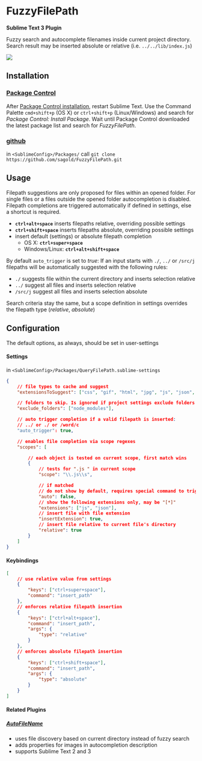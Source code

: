 # FuzzyFilePath

__Sublime Text 3 Plugin__

Fuzzy search and autocomplete filenames inside current project directory. Search result may be inserted absolute or relative (i.e. `../../lib/index.js`)

<img src="https://raw.githubusercontent.com/sagold/FuzzyFilePath/master/FuzzyFilePathDemo.gif" />

## Installation

### [Package Control](https://sublime.wbond.net/)

After [Package Control installation](https://sublime.wbond.net/installation), restart Sublime Text. Use the Command Palette `cmd+shift+p` (OS X) or `ctrl+shift+p` (Linux/Windows) and search for *Package Control: Install Package*. Wait until Package Control downloaded the latest package list and search for *FuzzyFilePath*.

### [github](https://github.com/sagold/FuzzyFilePath.git)

in `<SublimeConfig>/Packages/` call `git clone https://github.com/sagold/FuzzyFilePath.git`


## Usage

Filepath suggestions are only proposed for files within an opened folder. For single files or a files outside the opened folder autocompletion is disabled.
Filepath completions are triggered automatically if defined in settings, else a shortcut is required.

- __`ctrl+alt+space`__ inserts filepaths relative, overriding possible settings
- __`ctrl+shift+space`__ inserts filepaths absolute, overriding possible settings
- insert default (settings) or absolute filepath completion
	- OS X: __`ctrl+super+space`__
	- Windows/Linux: __`ctrl+alt+shift+space`__


By default `auto_trigger` is set to *true*: If an input starts with `./`, `../` or `/src/j` filepaths will be automatically suggested with the following rules:

- `./` suggests file within the current directory and inserts selection relative
- `../` suggest all files and inserts selection relative
- `/src/j` suggest all files and inserts selection absolute

Search criteria stay the same, but a scope definition in settings overrides the filepath type (*relative*, *absolute*)

## Configuration

The default options, as always, should be set in user-settings

#### Settings

in `<SublimeConfig>/Packages/QueryFilePath.sublime-settings`

```json
{
	// file types to cache and suggest
	"extensionsToSuggest": ["css", "gif", "html", "jpg", "js", "json", "md", "png"],

	// folders to skip. Is ignored if project settings exclude folders
	"exclude_folders": ["node_modules"],

	// auto trigger completion if a valid filepath is inserted:
	// ../ or ./ or /word/c
	"auto_trigger": true,

	// enables file completion via scope regexes
	"scopes": [

		// each object is tested on current scope, first match wins
		{
			// tests for ".js " in current scope
			"scope": "\\.js\\s",

			// if matched
			// do not show by default, requires special command to trigger
			"auto": false,
			// show the following extensions only, may be "[*]"
			"extensions": ["js", "json"],
			// insert file with file extension
			"insertExtension": true,
			// insert file relative to current file's directory
			"relative": true
		}
	]
}
```

#### Keybindings

```json
[
	// use relative value from settings
    {
        "keys": ["ctrl+super+space"],
        "command": "insert_path"
    },
    // enforces relative filepath insertion
    {
        "keys": ["ctrl+alt+space"],
        "command": "insert_path",
        "args": {
            "type": "relative"
        }
    },
    // enforces absolute filepath insertion
    {
        "keys": ["ctrl+shift+space"],
        "command": "insert_path",
        "args": {
            "type": "absolute"
        }
    }
]
```


#### Related Plugins

##### [AutoFileName](https://github.com/BoundInCode/AutoFileName)

- uses file discovery based on current directory instead of fuzzy search
- adds properties for images in autocompletion description
- supports Sublime Text 2 and 3

